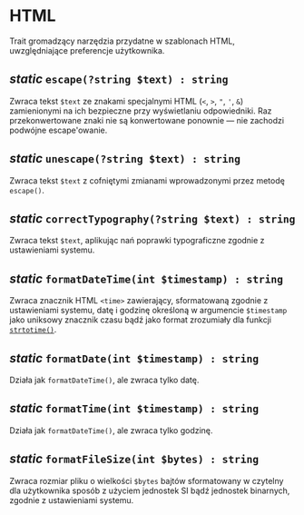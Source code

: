 HTML
===

Trait gromadzący narzędzia przydatne w szablonach HTML, uwzględniające preferencje użytkownika.

## *static* `escape(?string $text) : string`

Zwraca tekst `$text` ze znakami specjalnymi HTML (`<`, `>`, `"`, `'`, `&`) zamienionymi na ich bezpieczne przy wyświetlaniu odpowiedniki. Raz przekonwertowane znaki nie są konwertowane ponownie — nie zachodzi podwójne escape'owanie.

## *static* `unescape(?string $text) : string`

Zwraca tekst `$text` z cofniętymi zmianami wprowadzonymi przez metodę `escape()`.

## *static* `correctTypography(?string $text) : string`

Zwraca tekst `$text`, aplikując nań poprawki typograficzne zgodnie z ustawieniami systemu.

## *static* `formatDateTime(int $timestamp) : string`

Zwraca znacznik HTML `<time>` zawierający, sformatowaną zgodnie z ustawieniami systemu, datę i godzinę określoną w argumencie `$timestamp` jako uniksowy znacznik czasu bądź jako format zrozumiały dla funkcji [`strtotime()`](http://php.net/manual/en/datetime.formats.php).

## *static* `formatDate(int $timestamp) : string`

Działa jak `formatDateTime()`, ale zwraca tylko datę.

## *static* `formatTime(int $timestamp) : string`

Działa jak `formatDateTime()`, ale zwraca tylko godzinę.

## *static* `formatFileSize(int $bytes) : string`

Zwraca rozmiar pliku o wielkości `$bytes` bajtów sformatowany w czytelny dla użytkownika sposób z użyciem jednostek SI bądź jednostek binarnych, zgodnie z ustawieniami systemu.